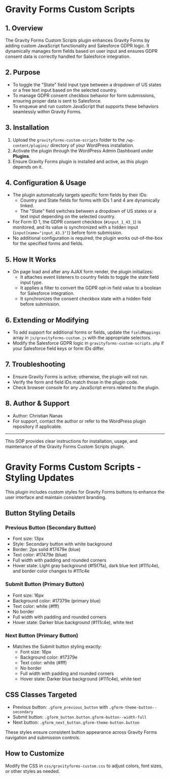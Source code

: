 # Gravity Forms Custom Scripts

## 1. Overview
The Gravity Forms Custom Scripts plugin enhances Gravity Forms by adding custom JavaScript functionality and Salesforce GDPR logic. It dynamically manages form fields based on user input and ensures GDPR consent data is correctly handled for Salesforce integration.

## 2. Purpose
- To toggle the "State" field input type between a dropdown of US states or a free text input based on the selected country.
- To manage GDPR consent checkbox behavior for form submissions, ensuring proper data is sent to Salesforce.
- To enqueue and run custom JavaScript that supports these behaviors seamlessly within Gravity Forms.

## 3. Installation
1. Upload the `gravityforms-custom-scripts` folder to the `/wp-content/plugins/` directory of your WordPress installation.
2. Activate the plugin through the WordPress Admin Dashboard under **Plugins**.
3. Ensure Gravity Forms plugin is installed and active, as this plugin depends on it.

## 4. Configuration & Usage
- The plugin automatically targets specific form fields by their IDs:
  - Country and State fields for forms with IDs 1 and 4 are dynamically linked.
  - The "State" field switches between a dropdown of US states or a text input depending on the selected country.
- For Form ID 1, the GDPR consent checkbox (`#input_1_43_1`) is monitored, and its value is synchronized with a hidden input (`input[name="input_43.3"]`) before form submission.
- No additional configuration is required; the plugin works out-of-the-box for the specified forms and fields.

## 5. How It Works
- On page load and after any AJAX form render, the plugin initializes:
  - It attaches event listeners to country fields to toggle the state field input type.
  - It applies a filter to convert the GDPR opt-in field value to a boolean for Salesforce integration.
  - It synchronizes the consent checkbox state with a hidden field before submission.

## 6. Extending or Modifying
- To add support for additional forms or fields, update the `fieldMappings` array in `js/gravityforms-custom.js` with the appropriate selectors.
- Modify the Salesforce GDPR logic in `gravityforms-custom-scripts.php` if your Salesforce field keys or form IDs differ.

## 7. Troubleshooting
- Ensure Gravity Forms is active; otherwise, the plugin will not run.
- Verify the form and field IDs match those in the plugin code.
- Check browser console for any JavaScript errors related to the plugin.

## 8. Author & Support
- Author: Christian Nanas
- For support, contact the author or refer to the WordPress plugin repository if applicable.

---

This SOP provides clear instructions for installation, usage, and maintenance of the Gravity Forms Custom Scripts plugin.
# Gravity Forms Custom Scripts - Styling Updates

This plugin includes custom styles for Gravity Forms buttons to enhance the user interface and maintain consistent branding.

## Button Styling Details

### Previous Button (Secondary Button)
- Font size: 13px
- Style: Secondary button with white background
- Border: 2px solid #17479e (blue)
- Text color: #17479e (blue)
- Full width with padding and rounded corners
- Hover state: Light gray background (#f5f7fa), dark blue text (#111c4e), and border color changes to #111c4e

### Submit Button (Primary Button)
- Font size: 16px
- Background color: #17379e (primary blue)
- Text color: white (#fff)
- No border
- Full width with padding and rounded corners
- Hover state: Darker blue background (#111c4e), white text

### Next Button (Primary Button)
- Matches the Submit button styling exactly:
  - Font size: 16px
  - Background color: #17379e
  - Text color: white (#fff)
  - No border
  - Full width with padding and rounded corners
  - Hover state: Darker blue background (#111c4e), white text

## CSS Classes Targeted
- Previous button: `.gform_previous_button` with `.gform-theme-button--secondary`
- Submit button: `.gform_button.button.gform-button--width-full`
- Next button: `.gform_next_button.gform-theme-button.button`

These styles ensure consistent button appearance across Gravity Forms navigation and submission controls.

## How to Customize
Modify the CSS in `css/gravityforms-custom.css` to adjust colors, font sizes, or other styles as needed.
